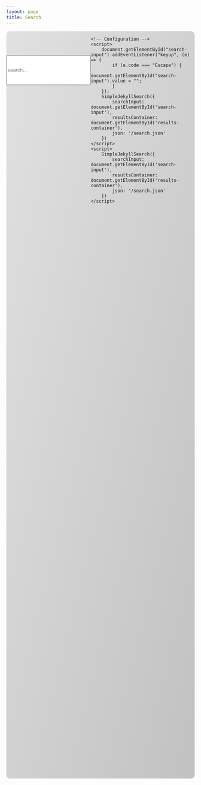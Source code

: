 ```yaml
---
layout: page
title: Search
---
```


<div style="display: flex; place-content: start center; width: 100%; min-height: 50vh;
background-image: linear-gradient(to bottom right, #e1e1e1, #c1c1c1); border-radius: 10px">
    <!-- Html Elements for Search -->
    <div id="search-container" style="width: 90%; margin-top: 4rem;">
        <input type="text" id="search-input" placeholder="search..." style="width: 100%; height: 5rem">
        <ul id="results-container"></ul>
        <ul id="content-results-container"></ul>
    </div>
    <!-- Script pointing to search-script.js -->
    <script src="/assets/js/search.js" type="text/javascript"></script>
    
    <!-- Configuration -->
    <script>
        document.getElementById("search-input").addEventListener("keyup", (e) => {
            if (e.code === "Escape") {
                document.getElementById("search-input").value = "";
            }
        }); 
        SimpleJekyllSearch({
            searchInput: document.getElementById('search-input'),
            resultsContainer: document.getElementById('results-container'),
            json: '/search.json'
        })
    </script>
    <script>
        SimpleJekyllSearch({
            searchInput: document.getElementById('search-input'),
            resultsContainer: document.getElementById('results-container'),
            json: '/search.json'
        })
    </script>
</div>

